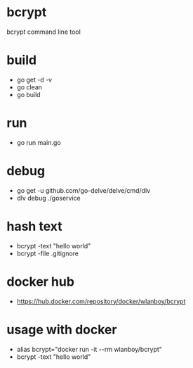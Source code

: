 # bcrypt
bcrypt command line tool

# build
* go get -d -v
* go clean
* go build

# run
* go run main.go

# debug
* go get -u github.com/go-delve/delve/cmd/dlv
* dlv debug ./goservice

# hash text
* bcrypt -text "hello world"
* bcrypt -file .gitignore

# docker hub
* https://hub.docker.com/repository/docker/wlanboy/bcrypt

# usage with docker
* alias bcrypt="docker run -it --rm wlanboy/bcrypt"
* bcrypt -text "hello world"
